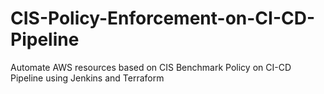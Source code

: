 # CIS-Policy-Enforcement-on-CI-CD-Pipeline
Automate AWS resources  based on CIS Benchmark Policy on CI-CD Pipeline using Jenkins and Terraform

